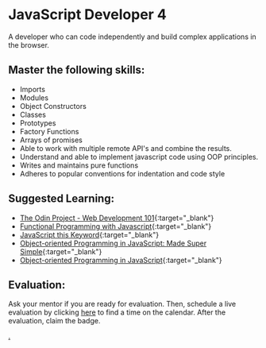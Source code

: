 # JavaScript Developer 4

A developer who can code independently and build complex applications in the browser.

## Master the following skills:

* Imports
* Modules
* Object Constructors
* Classes
* Prototypes
* Factory Functions
* Arrays of promises
* Able to work with multiple remote API's and combine the results.
* Understand and able to implement javascript code using OOP principles.
* Writes and maintains pure functions
* Adheres to popular conventions for indentation and code style

## Suggested Learning:

* [The Odin Project - Web Development 101](https://www.theodinproject.com/){:target="_blank"}
* [Functional Programming with Javascript](https://www.youtube.com/watch?v=e-5obm1G_FY){:target="_blank"}
* [JavaScript this Keyword](https://youtu.be/gvicrj31JOM){:target="_blank"}
* [Object-oriented Programming in JavaScript: Made Super Simple](https://www.youtube.com/watch?v=PFmuCDHHpwk){:target="_blank"}
* [Object-oriented Programming in JavaScript](https://medium.com/better-programming/object-oriented-programming-in-javascript-b3bda28d3e81){:target="_blank"}

## Evaluation:

Ask your mentor if you are ready for evaluation. Then, schedule a live evaluation by clicking [here](https://webdev.codex.academy/mastery-eval-3?badge=j7PDl2gDRauSz4_KcE-M1Q) to find a time on the calendar. After the evaluation, claim the badge.

[.](level-3)